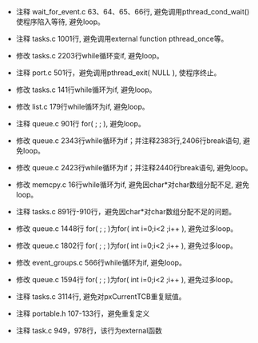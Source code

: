 - 注释 wait_for_event.c 63、64、65、66行, 避免调用pthread_cond_wait()使程序陷入等待, 避免loop。
- 注释 tasks.c 1001行, 避免调用external function pthread_once等。
- 修改 tasks.c 2203行while循环变if, 避免loop。
- 注释 port.c 501行，避免调用pthread_exit( NULL ), 使程序终止。
- 修改 tasks.c 141行while循环为if, 避免loop。
- 修改 list.c 179行while循环为if, 避免loop。
- 注释 queue.c 901行 for( ; ; ), 避免loop。
- 修改 queue.c 2343行while循环为if；并注释2383行,2406行break语句, 避免loop。
- 修改 queue.c 2423行while循环为if；并注释2440行break语句, 避免loop。
- 修改 memcpy.c 16行while循环为if, 避免因char*对char数组分配不足, 避免loop。

- 注释 tasks.c 891行-910行，避免因char*对char数组分配不足的问题。
- 修改 queue.c 1448行 for( ; ; )为for( int i=0;i<2 ;i++ ), 避免过多loop。
- 修改 queue.c 1802行 for( ; ; )为for( int i=0;i<2 ;i++ ), 避免过多loop。
- 修改 event_groups.c 566行while循环为if, 避免loop。
- 修改 queue.c 1594行 for( ; ; )为for( int i=0;i<2 ;i++ ), 避免过多loop。
- 注释 tasks.c 3114行, 避免对pxCurrentTCB重复赋值。
- 注释 portable.h 107-133行，避免重复定义

- 注释 task.c 949，978行，该行为external函数